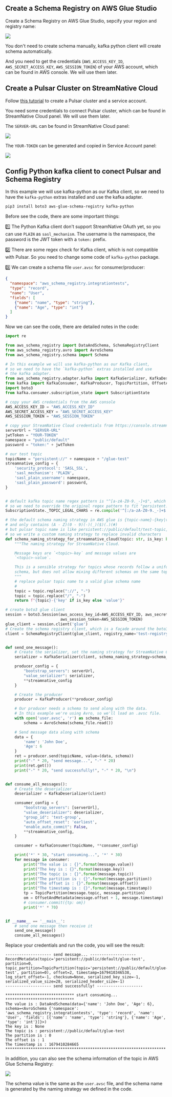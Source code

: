 ## Create a Schema Registry on AWS Glue Studio

Create a Schema Registry on AWS Glue Studio, sepcify your region and registry name:

![](../images/create-registry.jpg)

You don't need to create schema manually, kafka python client will create schema automatically.

And you need to get the credentials (`AWS_ACCESS_KEY_ID`, `AWS_SECRET_ACCESS_KEY`, `AWS_SESSION_TOKEN`) of your AWS account, which can be found in AWS console. We will use them later.

## Create a Pulsar Cluster on StreamNative Cloud

Follow [this tutorial](https://www.notion.so/streamnativeio/StreamNative-Cloud-for-Kafka-DRAFT-6aa74659b5f5495883beaa88e21eabc6) to create a Pulsar cluster and a service account.

You need some credentials to connect Pulsar cluster, which can be found in StreamNative Cloud panel. We will use them later.

The `SERVER-URL` can be found in StreamNative Cloud panel:

![](../kop-on-sn-cloud/images/broker-url.jpg)

The `YOUR-TOKEN` can be generated and copied in Service Account panel:

![](../kop-on-sn-cloud/images/token.jpg)


## Config Python kafka client to conect Pulsar and Schema Registry

In this example we will use kafka-python as our Kafka client, so we need to have the `kafka-python` extras installed and use the kafka adapter.

```bash
pip3 install boto3 aws-glue-schema-registry kafka-python
```

Before see the code, there are some important things:

1️⃣ The Python Kafka client don't support StreamNative OAuth yet, so you can use `PLAIN` as `sasl_mechanism`. The username is the namespace, the password is the JWT token with a `token:` prefix.

2️⃣ There are some regex check for Kafka client, which is not compatible with Pulsar. So you need to change some code of `kafka-python` package.

3️⃣ We can create a schema file `user.avsc` for consumer/producer:

```json
{
  "namespace": "aws_schema_registry.integrationtests",
  "type": "record",
  "name": "User",
  "fields": [
    {"name": "name", "type": "string"},
    {"name": "Age", "type": "int"}
  ]
}
```

Now we can see the code, there are detailed notes in the code:

```python
import re

from aws_schema_registry import DataAndSchema, SchemaRegistryClient
from aws_schema_registry.avro import AvroSchema
from aws_schema_registry.schema import Schema

# In this example we will use kafka-python as our Kafka client,
# so we need to have the `kafka-python` extras installed and use
# the kafka adapter.
from aws_schema_registry.adapter.kafka import KafkaSerializer, KafkaDeserializer
from kafka import KafkaConsumer, KafkaProducer, TopicPartition, OffsetAndMetadata
import boto3
from kafka.consumer.subscription_state import SubscriptionState

# copy your AWS credentials from the AWS console
AWS_ACCESS_KEY_ID = "AWS_ACCESS_KEY_ID"
AWS_SECRET_ACCESS_KEY = "AWS_SECRET_ACCESS_KEY"
AWS_SESSION_TOKEN = "AWS_SESSION_TOKEN"

# copy your StreamNative Cloud credentials from https://console.streamnative.cloud/
serverUrl = "SERVER-URL"
jwtToken = "YOUR-TOKEN"
namespace = "public/default"
password = "token:" + jwtToken

# our test topic
topicName = "persistent://" + namespace + "/glue-test"
streamnative_config = {
    'security_protocol': 'SASL_SSL',
    'sasl_mechanism': 'PLAIN',
    'sasl_plain_username': namespace,
    'sasl_plain_password': password,
}


# default kafka topic name regex pattern is "^[a-zA-Z0-9._-]+$", which is not enough for pulsar topic name
# so we need to override the original regex pattern to fit "persistent://xx/xx/xx" format
SubscriptionState._TOPIC_LEGAL_CHARS = re.compile('^[:/a-zA-Z0-9._-]+$')

# the default schema naming strategy in AWS glue is {topic-name}-{key|value}
# and only contains (A - Z)(0 - 9)(-)(_)($)(.)(#)
# but pulsar topic name is like persistent://public/default/test-topic, which contains invalid characters for AWS glue
# so we write a custom naming strategy to replace invalid characters
def schema_naming_strategy_for_streamnative_cloud(topic: str, is_key: bool, schema: Schema) -> str:
    """The naming strategy for StreamNative Cloud.

    Message keys are `<topic>-key` and message values are
    `<topic>-value`.

    This is a sensible strategy for topics whose records follow a uniform
    schema, but does not allow mixing different schemas on the same topic.
    """
    # replace pulsar topic name to a valid glue schema name
    #
    topic = topic.replace("://", "-")
    topic = topic.replace("/", "-")
    return f"{topic}-{'key' if is_key else 'value'}"

# create boto3 glue client
session = boto3.Session(aws_access_key_id=AWS_ACCESS_KEY_ID, aws_secret_access_key=AWS_SECRET_ACCESS_KEY,
                        aws_session_token=AWS_SESSION_TOKEN)
glue_client = session.client('glue')
# Create the schema registry client, which is a façade around the boto3 glue client
client = SchemaRegistryClient(glue_client, registry_name='test-registry')


def send_one_message():
    # Create the serializer, set the naming strategy for StreamNative Cloud
    serializer = KafkaSerializer(client, schema_naming_strategy=schema_naming_strategy_for_streamnative_cloud)

    producer_config = {
        "bootstrap_servers": serverUrl,
        "value_serializer": serializer,
        **streamnative_config
    }

    # Create the producer
    producer = KafkaProducer(**producer_config)

    # Our producer needs a schema to send along with the data.
    # In this example we're using Avro, so we'll load an .avsc file.
    with open('user.avsc', 'r') as schema_file:
        schema = AvroSchema(schema_file.read())

    # Send message data along with schema
    data = {
        'name': 'John Doe',
        'Age': 6
    }
    ret = producer.send(topicName, value=(data, schema))
    print("-" * 20, "send message...", "-" * 20)
    print(ret.get())
    print("-" * 20, "send successfully!", "-" * 20, "\n")


def consume_all_messages():
    # Create the deserializer
    deserializer = KafkaDeserializer(client)

    consumer_config = {
        "bootstrap_servers": [serverUrl],
        "value_deserializer": deserializer,
        "group_id": 'test-group',
        "auto_offset_reset": 'earliest',
        "enable_auto_commit": False,
        **streamnative_config,
    }

    consumer = KafkaConsumer(topicName, **consumer_config)

    print('*' * 30, "start consuming...", '*' * 30)
    for message in consumer:
        print("The value is : {}".format(message.value))
        print("The key is : {}".format(message.key))
        print("The topic is : {}".format(message.topic))
        print("The partition is : {}".format(message.partition))
        print("The offset is : {}".format(message.offset))
        print("The timestamp is : {}".format(message.timestamp))
        tp = TopicPartition(message.topic, message.partition)
        om = OffsetAndMetadata(message.offset + 1, message.timestamp)
        # consumer.commit({tp: om})
        print('*' * 70)


if __name__ == '__main__':
    # send one message then receive it
    send_one_message()
    consume_all_messages()
```

Replace your credentials and run the code, you will see the result:

```text
-------------------- send message... --------------------
RecordMetadata(topic='persistent://public/default/glue-test', partition=0, topic_partition=TopicPartition(topic='persistent://public/default/glue-test', partition=0), offset=2, timestamp=1679410346538, log_start_offset=-1, checksum=None, serialized_key_size=-1, serialized_value_size=28, serialized_header_size=-1)
-------------------- send successfully! -------------------- 

****************************** start consuming... ******************************
The value is : DataAndSchema(data={'name': 'John Doe', 'Age': 6}, schema=<AvroSchema {'namespace': 'aws_schema_registry.integrationtests', 'type': 'record', 'name': 'User', 'fields': [{'name': 'name', 'type': 'string'}, {'name': 'Age', 'type': 'int'}]}>)
The key is : None
The topic is : persistent://public/default/glue-test
The partition is : 0
The offset is : 1
The timestamp is : 1679410284665
**********************************************************************
```

In addition, you can also see the schema information of the topic in AWS Glue Schema Registry:

![](../images/schema-name.jpg)

The schema value is the same as the `user.avsc` file, and the schema name is generated by the naming strategy we defined in the code.